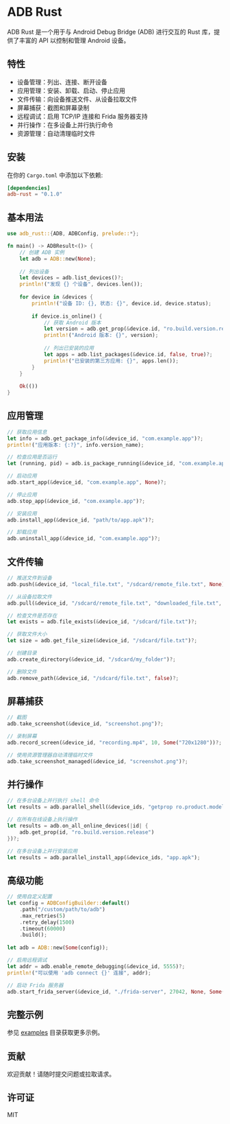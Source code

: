 # ADB Rust

ADB Rust 是一个用于与 Android Debug Bridge (ADB) 进行交互的 Rust 库，提供了丰富的 API 以控制和管理 Android 设备。

## 特性

- 设备管理：列出、连接、断开设备
- 应用管理：安装、卸载、启动、停止应用
- 文件传输：向设备推送文件、从设备拉取文件
- 屏幕捕获：截图和屏幕录制
- 远程调试：启用 TCP/IP 连接和 Frida 服务器支持
- 并行操作：在多设备上并行执行命令
- 资源管理：自动清理临时文件

## 安装

在你的 `Cargo.toml` 中添加以下依赖:

```toml
[dependencies]
adb-rust = "0.1.0"
```

## 基本用法

```rust
use adb_rust::{ADB, ADBConfig, prelude::*};

fn main() -> ADBResult<()> {
    // 创建 ADB 实例
    let adb = ADB::new(None);
    
    // 列出设备
    let devices = adb.list_devices()?;
    println!("发现 {} 个设备", devices.len());
    
    for device in &devices {
        println!("设备 ID: {}, 状态: {}", device.id, device.status);
        
        if device.is_online() {
            // 获取 Android 版本
            let version = adb.get_prop(&device.id, "ro.build.version.release")?;
            println!("Android 版本: {}", version);
            
            // 列出已安装的应用
            let apps = adb.list_packages(&device.id, false, true)?;
            println!("已安装的第三方应用: {}", apps.len());
        }
    }
    
    Ok(())
}
```

## 应用管理

```rust
// 获取应用信息
let info = adb.get_package_info(&device_id, "com.example.app")?;
println!("应用版本: {:?}", info.version_name);

// 检查应用是否运行
let (running, pid) = adb.is_package_running(&device_id, "com.example.app")?;

// 启动应用
adb.start_app(&device_id, "com.example.app", None)?;

// 停止应用
adb.stop_app(&device_id, "com.example.app")?;

// 安装应用
adb.install_app(&device_id, "path/to/app.apk")?;

// 卸载应用
adb.uninstall_app(&device_id, "com.example.app")?;
```

## 文件传输

```rust
// 推送文件到设备
adb.push(&device_id, "local_file.txt", "/sdcard/remote_file.txt", None)?;

// 从设备拉取文件
adb.pull(&device_id, "/sdcard/remote_file.txt", "downloaded_file.txt", None)?;

// 检查文件是否存在
let exists = adb.file_exists(&device_id, "/sdcard/file.txt")?;

// 获取文件大小
let size = adb.get_file_size(&device_id, "/sdcard/file.txt")?;

// 创建目录
adb.create_directory(&device_id, "/sdcard/my_folder")?;

// 删除文件
adb.remove_path(&device_id, "/sdcard/file.txt", false)?;
```

## 屏幕捕获

```rust
// 截图
adb.take_screenshot(&device_id, "screenshot.png")?;

// 录制屏幕
adb.record_screen(&device_id, "recording.mp4", 10, Some("720x1280"))?;

// 使用资源管理器自动清理临时文件
adb.take_screenshot_managed(&device_id, "screenshot.png")?;
```

## 并行操作

```rust
// 在多台设备上并行执行 shell 命令
let results = adb.parallel_shell(&device_ids, "getprop ro.product.model");

// 在所有在线设备上执行操作
let results = adb.on_all_online_devices(|id| {
    adb.get_prop(id, "ro.build.version.release")
})?;

// 在多台设备上并行安装应用
let results = adb.parallel_install_app(&device_ids, "app.apk");
```

## 高级功能

```rust
// 使用自定义配置
let config = ADBConfigBuilder::default()
    .path("/custom/path/to/adb")
    .max_retries(5)
    .retry_delay(1500)
    .timeout(60000)
    .build();
    
let adb = ADB::new(Some(config));

// 启用远程调试
let addr = adb.enable_remote_debugging(&device_id, 5555)?;
println!("可以使用 'adb connect {}' 连接", addr);

// 启动 Frida 服务器
adb.start_frida_server(&device_id, "./frida-server", 27042, None, Some(true))?;
```

## 完整示例

参见 [examples](examples/) 目录获取更多示例。

## 贡献

欢迎贡献！请随时提交问题或拉取请求。

## 许可证

MIT